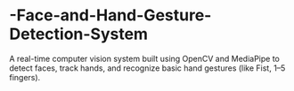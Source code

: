 # -Face-and-Hand-Gesture-Detection-System
A real-time computer vision system built using OpenCV and MediaPipe to detect faces, track hands, and recognize basic hand gestures (like Fist, 1–5 fingers).
